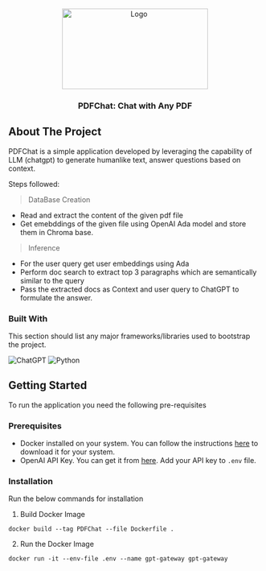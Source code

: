 <a name="readme-top"></a>

<!-- PROJECT LOGO -->
<br />
<div align="center">
  <img src="https://cdn-thumbnails.huggingface.co/social-thumbnails/spaces/fffiloni/langchain-chat-with-pdf.png" alt="Logo" width="290" height="160">
  <h3 align="center">PDFChat: Chat with Any PDF</h3>
</div>

<!-- ABOUT THE PROJECT -->
## About The Project


PDFChat is a simple application developed by leveraging the capability of LLM (chatgpt) to generate humanlike text, answer questions based on context.

Steps followed:

> DataBase Creation
* Read and extract the content of the given pdf file
* Get emebddings of the given file using OpenAI Ada model and store them in Chroma base.

> Inference
* For the user query get user embeddings using Ada
* Perform doc search to extract top 3 paragraphs which are semantically similar to the query
* Pass the extracted docs as Context and user query to ChatGPT to formulate the answer.

### Built With

This section should list any major frameworks/libraries used to bootstrap the project. 

![ChatGPT](https://img.shields.io/badge/chatGPT-74aa9c?style=for-the-badge&logo=openai&logoColor=white)
![Python](https://img.shields.io/badge/python-3670A0?style=for-the-badge&logo=python&logoColor=ffdd54)


<!-- GETTING STARTED -->
## Getting Started

To run the application you need the following pre-requisites

### Prerequisites

* Docker installed on your system. You can follow the instructions [here](https://docs.docker.com/engine/install/) to download it for your system.
* OpenAI API Key. You can get it from [here](https://openai.com/blog/openai-api). Add your API key to `.env` file.

### Installation

Run the below commands for installation 

1. Build Docker Image

```shell
docker build --tag PDFChat --file Dockerfile .
```

2. Run the Docker Image

```shell
docker run -it --env-file .env --name gpt-gateway gpt-gateway
```
